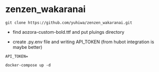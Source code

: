 # zenzen_wakaranai



```
git clone https://github.com/yuhiwa/zenzen_wakaranai.git
```

- find aozora-custom-bold.ttf and put pluings directory

- create .py.env file and writing API_TOKEN (from hubot integration is maybe better)

```
API_TOKEN=
```

```
docker-compose up -d
```

